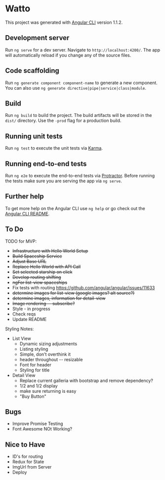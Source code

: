 # Watto

This project was generated with [Angular CLI](https://github.com/angular/angular-cli) version 1.1.2.

## Development server

Run `ng serve` for a dev server. Navigate to `http://localhost:4200/`. The app will automatically reload if you change any of the source files.

## Code scaffolding

Run `ng generate component component-name` to generate a new component. You can also use `ng generate directive|pipe|service|class|module`.

## Build

Run `ng build` to build the project. The build artifacts will be stored in the `dist/` directory. Use the `-prod` flag for a production build.

## Running unit tests

Run `ng test` to execute the unit tests via [Karma](https://karma-runner.github.io).

## Running end-to-end tests

Run `ng e2e` to execute the end-to-end tests via [Protractor](http://www.protractortest.org/).
Before running the tests make sure you are serving the app via `ng serve`.

## Further help

To get more help on the Angular CLI use `ng help` or go check out the [Angular CLI README](https://github.com/angular/angular-cli/blob/master/README.md).


## To Do
TODO for MVP: 
* ~~Infrastructure with Hello World Setup~~
* ~~Build Spaceship Service~~
* ~~Adjust Base URL~~
* ~~Replace Hello World with API Call~~
* ~~Set selected starship on click~~
* ~~Develop routing shifting~~
* ~~ngFor list-view spaceships~~
* Fix tests with routing https://github.com/angular/angular/issues/11633
* ~~determine images for list-view (google images? alt source?)~~
* ~~determine images, information for detail-view~~
* ~~Image rendering -- subscribe?~~
* Style - in progress
* Check reqs
* Update README

Styling Notes: 
* List View
  * Dynamic sizing adjustments
  * Listing styling
  * Simple, don't overthink it
  * header throughout -- resizable
  * Font for header
  * Styling for title
* Detail View
  * Replace current galleria with bootstrap and remove dependency?
  * 1/2 and 1/2 display
  * make sure returning is easy
  * "Buy Button"

## Bugs
* Improve Promise Testing
* Font Awesome NOt Working?

## Nice to Have
* ID's for routing
* Redux for State
* ImgUrl from Server
* Deploy



